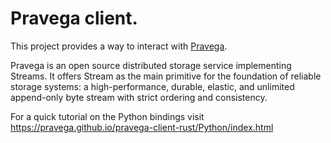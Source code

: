 # Pravega client.

This project provides a way to interact with [Pravega](http://pravega.io).

Pravega is an open source distributed storage service implementing Streams. It offers Stream as the main primitive for the foundation of reliable storage systems: a high-performance, durable, elastic, and unlimited append-only byte stream with strict ordering and consistency.

For a quick tutorial on the Python bindings visit https://pravega.github.io/pravega-client-rust/Python/index.html

